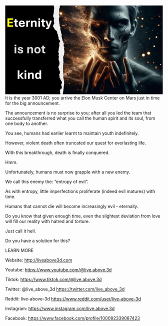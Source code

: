 ![Video cover image](../cover.jpeg "cover-photo")
It is the year 3001 AD; you arrive the Elon Musk Center on Mars just in time for the big announcement.

The announcement is no surprise to you; after all you led the team that successfully transferred what you call the human spirit and its soul, from one body to another.

You see, humans had earlier learnt to maintain youth indefinitely.

However, violent death often truncated our quest for everlasting life.

With this breakthrough, death is finally conquered.

Hmm.

Unfortunately, humans must now grapple with a new enemy.

We call this enemy the: “entropy of evil”.

As with entropy, little imperfections proliferate (indeed evil matures) with time.

Humans that cannot die will become increasingly evil - eternally.

Do you know that given enough time, even the slightest deviation from love will fill our reality with hatred and torture.

Just call it hell.

Do you have a solution for this?

LEARN MORE

Website: http://liveabove3d.com

Youtube: https://www.youtube.com/@live.above.3d

Tiktok: https://www.tiktok.com/@live.above.3d

Twitter: @live_above_3d https://twitter.com/live_above_3d

Reddit: live-above-3d https://www.reddit.com/user/live-above-3d

Instagram: https://www.instagram.com/live.above.3d

Facebook: https://www.facebook.com/profile/100092339087423

